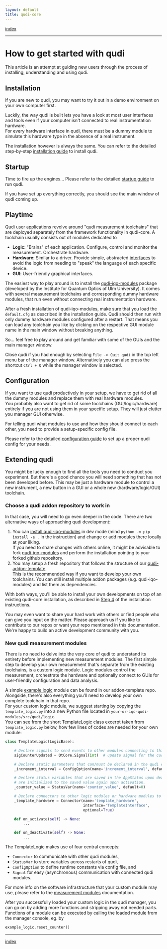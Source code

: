 ```yaml
---
layout: default
title: qudi-core
---
```


[index](index.md)

---

# How to get started with qudi
This article is an attempt at guiding new users through the process of installing, understanding 
and using qudi.

## Installation
If you are new to qudi, you may want to try it out in a demo environment on your own computer first.

Luckily, the way qudi is built lets you have a look at most user interfaces and tools even if your 
computer isn't connected to real instrumentation hardware.\
For every hardware interface in qudi, there must be a dummy module to simulate this hardware type 
in the absence of a real instrument.

The installation however is always the same. You can refer to the detailed step-by-step 
[installation guide](setup/installation.md) to install qudi.

## Startup
Time to fire up the engines... Please refer to the detailed [startup guide](setup/startup.md) to 
run qudi.

If you have set up everything correctly, you should see the main window of qudi coming up.

## Playtime
Qudi user applications revolve around "qudi measurement toolchains" that are deployed separately 
from the framework functionality in qudi-core. A toolchain usually consists out of modules 
dedicated to
- __Logic__: "Brains" of each application. Configure, control and monitor the measurement. 
Orchestrate hardware.
- __Hardware__: Similar to a driver. Provide simple, abstracted 
[interfaces](https://github.com/Ulm-IQO/qudi-core/blob/f6d816ba9e5d312acffb3b6af01f5f43230c778c/docs/design_concepts/hardware_interface.md) 
to avoid the logic from needing to "speak" the language of each specific device.
- __GUI__: User-friendly graphical interfaces.

The easiest way to play around is to install the 
[qudi-iqo-modules](https://github.com/Ulm-IQO/qudi-iqo-modules) package (developed by the 
Institute for Quantum Optics of Ulm University). It comes with several measurement toolchains and 
corresponding dummy hardware modules, that run even without connecting real instrumentation hardware.

After a fresh installation of qudi-iqo-modules, make sure that you load the `default.cfg` as 
described in the installation guide.
Qudi should then run with only dummy hardware modules configured after a restart. That means you 
can load any toolchain you like by clicking on the respective GUI module name in the main window 
without breaking anything.

So... feel free to play around and get familiar with some of the GUIs and the main manager window.

Close qudi if you had enough by selecting `File -> Quit qudi` in the top left menu bar of the 
manager window. Alternatively you can also press the shortcut `Ctrl + Q` while the manager window 
is selected.

## Configuration
If you want to use qudi productively in your setup, we have to get rid of all the dummy modules and 
replace them with real hardware modules.\
You probably also want to get rid of some toolchains (GUI/logic/hardware) entirely if you are not 
using them in your specific setup. They will just clutter you manager GUI otherwise.

For telling qudi what modules to use and how they should connect to each other, you need to provide
a setup-specific config file. 

Please refer to the detailed [configuration guide](design_concepts/configuration.md) to set up a 
proper qudi config for your needs.


## Extending qudi
You might be lucky enough to find all the tools you need to conduct you experiment. But there's a 
good chance you will need something that has not been developed before.
This may be just a hardware module to control a new instrument, a new button in a GUI or a whole 
new (hardware/logic/GUI) toolchain.

### Choose a qudi addon repository to work in
In that case, you will need to go even deeper in the code. There are two alternative ways of 
approaching qudi development:
1. You can 
   [install qudi-iqo-modules](https://github.com/Ulm-IQO/qudi-iqo-modules/blob/main/docs/installation_guide.md) 
   in dev mode (mind `python -m pip install -e .` in the instruction) and change or add modules 
   there locally at your liking.  
   If you need to share changes with others online, it might be advisable to fork 
   [qudi-iqo-modules](https://github.com/Ulm-IQO/qudi-iqo-modules) and perform the installation 
   pointing to your forked github repository.
2. You may setup a fresh repository that follows the structure of our 
   [qudi-addon-template](https://github.com/Ulm-IQO/qudi-addon-template).  
   This is the recommended way if you want to develop your own toolchains. You can still install 
   multiple addon packages (e.g. qudi-iqo-modules) and list them as dependencies.

With both ways, you'll be able to install your own developments on top of an existing qudi-core 
installation, as described in 
[Step 4](setup/installation.md#step-4-install-measurement-module-addons) of the installation 
instructions.

You may even want to share your hard work with others or find people who can give you input on the 
matter. Please approach us if you like to contribute to our repos or want your repo mentioned in 
this documentation.  
We're happy to build an active development community with you.


### New qudi measurement modules
There is no need to delve into the very core of qudi to understand its entirety before implementing 
new measurement modules.
The first simple step to develop your own measurement that's separate from the existing toolchains, 
is a custom logic module. Logic modules control the measurement, orchestrate the hardware and 
optionally connect to GUIs for user-friendly configuration and data analysis.

A simple [example logic](https://github.com/Ulm-IQO/qudi-addon-template/tree/main/src/qudi/logic) 
module can be found in our addon-template repo. Alongside, there's also everything you'll need to 
develop your own complete toolchain in that repo.  
For your custom logic module, we suggest starting by copying the `template_logic.py` into a new 
Python file located in `your-or-iqo-qudi-modules/src/qudi/logic`.  
You can see from the short TemplateLogic class excerpt taken from `template_logic.py` below, how 
few lines of codes are needed for your own module:

```python
class TemplateLogic(LogicBase):

    # Declare signals to send events to other modules connecting to this module
    sigCounterUpdated = QtCore.Signal(int)  # update signal for the current integer counter value

    # Declare static parameters that can/must be declared in the qudi configuration
    _increment_interval = ConfigOption(name='increment_interval', default=1, missing='warn')

    # Declare status variables that are saved in the AppStatus upon deactivation of the module and
    # are initialized to the saved value again upon activation.
    _counter_value = StatusVar(name='counter_value', default=0)

    # Declare connectors to other logic modules or hardware modules to interact with
    _template_hardware = Connector(name='template_hardware',
                                   interface='TemplateInterface',
                                   optional=True)

    def on_activate(self) -> None:
        ...

    def on_deactivate(self) -> None:
        ...
```

The TemplateLogic makes use of four central concepts: 
- `Connector` to communicate with other qudi modules,
- `StatusVar` to store variables across restarts of qudi, 
- `ConfigOption` to define runtime constants via config file, and 
- `Signal` for easy (asynchronous) communication with connected qudi modules. 

For more info on the software infrastructure that your custom module may use, please refer to the 
[measurement modules](design_concepts/measurement_modules.md) documentation.

After you successfully loaded your custom logic in the qudi manager, you can go on by adding more 
functions and stripping away not needed parts.  
Functions of a module can be executed by calling the loaded module from the manager console, eg. by

```python
example_logic.reset_counter()
```

---

[index](index.md)
